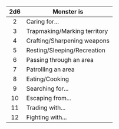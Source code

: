 
| **2d6** | **Monster is**               | 
|:-------:| ---------------------------- |
| 2       | Caring for...                |
| 3       | Trapmaking/Marking territory |
| 4       | Crafting/Sharpening weapons  |
| 5       | Resting/Sleeping/Recreation  |
| 6       | Passing through an area      |
| 7       | Patrolling an area           |
| 8       | Eating/Cooking               |
| 9       | Searching for...             |
| 10      | Escaping from...             |
| 11      | Trading with...              |
| 12      | Fighting with...             |
